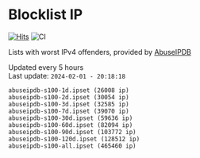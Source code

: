 # Blocklist IP

[![Hits](https://hits.seeyoufarm.com/api/count/incr/badge.svg?url=https%3A%2F%2Fgithub.com%2Fborestad%2Fblocklist-ip%2F&count_bg=%2379C83D&title_bg=%23555555&icon=&icon_color=%23E7E7E7&title=hits&edge_flat=false)](https://hits.seeyoufarm.com)  ![CI](https://img.shields.io/github/workflow/status/borestad/blocklist-ip/CI?style=flat-square)

Lists with worst IPv4 offenders, provided by [AbuseIPDB](https://www.abuseipdb.com/)

<!-- FOOTER-PLACEHOLDER -->
Updated every 5 hours<br>
Last update: `2024-02-01 - 20:18:18`
```
abuseipdb-s100-1d.ipset (26008 ip)
abuseipdb-s100-2d.ipset (30054 ip)
abuseipdb-s100-3d.ipset (32585 ip)
abuseipdb-s100-7d.ipset (39070 ip)
abuseipdb-s100-30d.ipset (59636 ip)
abuseipdb-s100-60d.ipset (82094 ip)
abuseipdb-s100-90d.ipset (103772 ip)
abuseipdb-s100-120d.ipset (128512 ip)
abuseipdb-s100-all.ipset (465460 ip)
```
